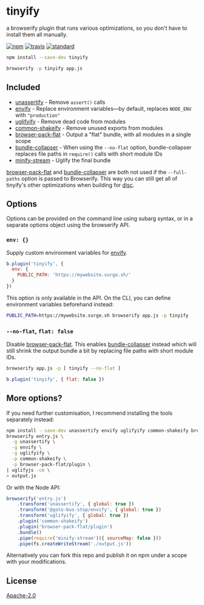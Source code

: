 # tinyify

a browserify plugin that runs various optimizations, so you don't have to install them all manually.

[![npm][npm-image]][npm-url]
[![travis][travis-image]][travis-url]
[![standard][standard-image]][standard-url]

[npm-image]: https://img.shields.io/npm/v/tinyify.svg?style=flat-square
[npm-url]: https://www.npmjs.com/package/tinyify
[travis-image]: https://img.shields.io/travis/browserify/tinyify.svg?style=flat-square
[travis-url]: https://travis-ci.org/browserify/tinyify
[standard-image]: https://img.shields.io/badge/code%20style-standard-brightgreen.svg?style=flat-square
[standard-url]: http://npm.im/standard

```bash
npm install --save-dev tinyify

browserify -p tinyify app.js
```

## Included

 - [unassertify][] - Remove `assert()` calls
 - [envify][] - Replace environment variables—by default, replaces `NODE_ENV` with `"production"`
 - [uglifyify][] - Remove dead code from modules
 - [common-shakeify][] - Remove unused exports from modules
 - [browser-pack-flat][] - Output a "flat" bundle, with all modules in a single scope
 - [bundle-collapser][] - When using the `--no-flat` option, bundle-collapser replaces file paths in `require()` calls with short module IDs
 - [minify-stream][] - Uglify the final bundle

[browser-pack-flat][] and [bundle-collapser][] are both not used if the `--full-paths` option is passed to Browserify.
This way you can still get all of tinyify's other optimizations when building for [disc][].

## Options

Options can be provided on the command line using subarg syntax, or in a separate options object using the browserify API.

### `env: {}`

Supply custom environment variables for [envify][].

```js
b.plugin('tinyify', {
  env: {
    PUBLIC_PATH: 'https://mywebsite.surge.sh/'
  }
})
```

This option is only available in the API.
On the CLI, you can define environment variables beforehand instead:

```bash
PUBLIC_PATH=https://mywebsite.surge.sh browserify app.js -p tinyify
```

### `--no-flat`, `flat: false`

Disable [browser-pack-flat][].
This enables [bundle-collapser][] instead which will still shrink the output bundle a bit by replacing file paths with short module IDs.

```bash
browserify app.js -p [ tinyify --no-flat ]
```

```js
b.plugin('tinyify', { flat: false })
```

## More options?

If you need further customisation, I recommend installing the tools separately instead:

```bash
npm install --save-dev unassertify envify uglifyify common-shakeify browser-pack-flat uglify-js
browserify entry.js \
  -g unassertify \
  -g envify \
  -g uglifyify \
  -p common-shakeify \
  -p browser-pack-flat/plugin \
| uglifyjs -cm \
> output.js
```

Or with the Node API:

```js
browserify('entry.js')
    .transform('unassertify', { global: true })
    .transform('@goto-bus-stop/envify', { global: true })
    .transform('uglifyify', { global: true })
    .plugin('common-shakeify')
    .plugin('browser-pack-flat/plugin')
    .bundle()
    .pipe(require('minify-stream')({ sourceMap: false }))
    .pipe(fs.createWriteStream('./output.js'))
```

Alternatively you can fork this repo and publish it on npm under a scope with your modifications.

## License

[Apache-2.0](./LICENSE.md)

[unassertify]: https://github.com/unassert-js/unassertify
[envify]: https://github.com/hughsk/envify
[uglifyify]: https://github.com/hughsk/uglifyify
[common-shakeify]: https://github.com/browserify/common-shakeify
[browser-pack-flat]: https://github.com/goto-bus-stop/browser-pack-flat
[bundle-collapser]: https://github.com/substack/bundle-collapser
[minify-stream]: https://github.com/goto-bus-stop/minify-stream
[browser-pack]: https://github.com/browserify/browser-pack
[disc]: https://github.com/hughsk/disc
